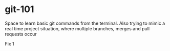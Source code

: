 # git-101
Space to learn basic git commands from the terminal. Also trying to mimic a real time project situation, where multiple branches, merges and pull requests occur

Fix 1
